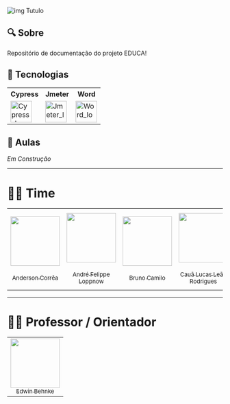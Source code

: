 ![img Tutulo](https://capsule-render.vercel.app/api?type=waving&height=300&color=0:00FFB0,100:a82da8&text=PROJETO%20EDUCA!&textBg=false&fontColor=FFFFFF&fontSize=50&animation=twinkling&stroke=0000FF)

## 🔍 Sobre
Repositório de documentação do projeto EDUCA!

## 🚀 Tecnologias


<div align="center" text-align="center">
  <table>
    <tr>
        <th style="text-align: center;">Cypress</th>
        <th style="text-align: center;">Jmeter</th>
        <th style="text-align: center;">Word</th>
    </tr>
    <tr>
      <td>
        <img src="https://user-images.githubusercontent.com/2801156/153322291-8b186487-5127-48f7-aa6d-b0ef350f8575.png" alt="Cypress_Logo" width="50" height="50"/>
      </td>
      <td>
        <img src="https://jmeter.apache.org/images/logo.svg" alt="Jmeter_logo" height="50"/>
      </td>
      <td>
        <img src="https://logodownload.org/wp-content/uploads/2018/10/word-logo-0.png" alt="Word_logo" height="50"/>
      </td>
    </tr>
  </table>
</div>

## 📘 Aulas

*Em Construção*

---

# 👨‍💻 Time

<table style="table-layout: fixed; width: 100%;">
  <tr>
    <td align="center" valign="middle" style="width: 115px; height: 150px;">
      <a href="https://github.com/Anderson-Andy-Correa">
        <img src="https://avatars.githubusercontent.com/u/106445568?v=4" width="115" style="display:block;margin:auto;">
        <br><sub>Anderson Corrêa</sub>
      </a>
    </td>
    <td align="center" valign="middle" style="width: 115px; height: 150px;">
      <a href="https://github.com/AndreLoppnow">
        <img src="https://avatars.githubusercontent.com/u/129698712?v=4" width="115" style="display:block;margin:auto;">
        <br><sub>André Felippe Loppnow</sub>
      </a>
    </td>
    <td align="center" valign="middle" style="width: 115px; height: 150px;">
      <a href="https://github.com/Brunovski28">
        <img src="https://avatars.githubusercontent.com/u/107879273?v=4" width="115" style="display:block;margin:auto;">
        <br><sub>Bruno Camilo</sub>
      </a>
    </td>
    <td align="center" valign="middle" style="width: 115px; height: 150px;">
      <a href="https://github.com/cauallr">
        <img src="https://avatars.githubusercontent.com/u/132109162?v=4" width="115" style="display:block;margin:auto;">
        <br><sub>Cauã Lucas Leão Rodrigues</sub>
      </a>
    </td>
    <td align="center" valign="middle" style="width: 115px; height: 150px;">
      <a href="https://github.com/gabrielpoleza">
        <img src="https://avatars.githubusercontent.com/u/128434647?v=4" width="115" style="display:block;margin:auto;">
        <br><sub>Gabriel Faustino Poleza</sub>
      </a>
    </td>
    <td align="center" valign="middle" style="width: 115px; height: 150px;">
      <a href="https://github.com/joao4rruda">
        <img src="https://avatars.githubusercontent.com/u/174223812?v=4" width="115" style="display:block;margin:auto;">
        <br><sub>João Victor Furquim de Arruda</sub>
      </a>
    </td>
    <td align="center" valign="middle" style="width: 115px; height: 150px;">
      <a href="https://github.com/2005LucasLongo">
        <img src="https://avatars.githubusercontent.com/u/107898034?v=4" width="115" style="display:block;margin:auto;">
        <br><sub>Lucas Longo</sub>
      </a>
    </td>
  </tr>
</table>

---

# 👨‍🎓 Professor / Orientador

<table>
  <tr>
    <td align="center">
      <a href="https://www.linkedin.com/in/edwinbehnke/">
        <img src="https://instagram.ffln4-1.fna.fbcdn.net/v/t51.2885-19/277323107_2054938111337604_8277781497265690709_n.jpg?_nc_ht=instagram.ffln4-1.fna.fbcdn.net&_nc_cat=100&_nc_ohc=I6ylcLp1BYUQ7kNvgFNsChV&_nc_gid=35c774a7e5a94147bc93cdef04b67df4&edm=AP4sbd4BAAAA&ccb=7-5&oh=00_AYBKe0GVmxbQjGDSE6s0VxEpFwnTrVXmq1nuXgBfDKc-IQ&oe=673EDD03&_nc_sid=7a9f4b" width="115"><br>
        <sub>Edwin Behnke</sub>
      </a>
    </td>
  </tr>
</table>
